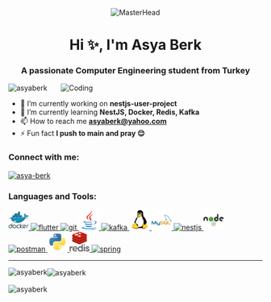 <p align="center">
  <img src="https://camo.githubusercontent.com/851c8cc12cc06a0aaf9a207e49b0af0daabd1bcddace9250cec9d9e00088bce8/68747470733a2f2f75706c6f61642e77696b696d656469612e6f72672f77696b6970656469612f636f6d6d6f6e732f372f37652f4b6e6f776c656467655f49735f48756d616e5f486f6d65706167655f416e696d617465645f42616e6e65722e676966" alt="MasterHead" />
</p>

<h1 align="center">Hi ✨, I'm Asya Berk</h1>
<h3 align="center">A passionate Computer Engineering student from Turkey</h3>
<img align="right" alt="Coding" width="400" src="https://camo.githubusercontent.com/cfb24b48d003e80bdd3b589f7c0ea4f0ed13b9d26b40058db32f0d1a1ed9c52a/68747470733a2f2f692e70696e696d672e636f6d2f6f726967696e616c732f33392f33382f37372f33393338373735666134343834663137303436366563666136646134653636322e676966">

<p align="left"> 
  <img src="https://komarev.com/ghpvc/?username=asyaberk&label=Profile%20views&color=0e75b6&style=flat" alt="asyaberk" /> 
</p>

- 🔭 I’m currently working on **nestjs-user-project**  
- 🌱 I’m currently learning **NestJS, Docker, Redis, Kafka**  
- 📫 How to reach me **asyaberk@yahoo.com**  
- ⚡ Fun fact **I push to main and pray 😌**

<h3 align="left">Connect with me:</h3>
<p align="left">
<a href="https://linkedin.com/in/asya-berk" target="blank">
  <img align="center" src="https://raw.githubusercontent.com/rahuldkjain/github-profile-readme-generator/master/src/images/icons/Social/linked-in-alt.svg" alt="asya-berk" height="30" width="40" />
</a>
</p>

<h3 align="left">Languages and Tools:</h3>
<p align="left"> 
  <a href="https://www.docker.com/" target="_blank" rel="noreferrer"> <img src="https://raw.githubusercontent.com/devicons/devicon/master/icons/docker/docker-original-wordmark.svg" alt="docker" width="40" height="40"/> </a> 
  <a href="https://flutter.dev" target="_blank" rel="noreferrer"> <img src="https://www.vectorlogo.zone/logos/flutterio/flutterio-icon.svg" alt="flutter" width="40" height="40"/> </a> 
  <a href="https://git-scm.com/" target="_blank" rel="noreferrer"> <img src="https://www.vectorlogo.zone/logos/git-scm/git-scm-icon.svg" alt="git" width="40" height="40"/> </a> 
  <a href="https://www.java.com" target="_blank" rel="noreferrer"> <img src="https://raw.githubusercontent.com/devicons/devicon/master/icons/java/java-original.svg" alt="java" width="40" height="40"/> </a> 
  <a href="https://kafka.apache.org/" target="_blank" rel="noreferrer"> <img src="https://www.vectorlogo.zone/logos/apache_kafka/apache_kafka-icon.svg" alt="kafka" width="40" height="40"/> </a> 
  <a href="https://www.linux.org/" target="_blank" rel="noreferrer"> <img src="https://raw.githubusercontent.com/devicons/devicon/master/icons/linux/linux-original.svg" alt="linux" width="40" height="40"/> </a> 
  <a href="https://www.mysql.com/" target="_blank" rel="noreferrer"> <img src="https://raw.githubusercontent.com/devicons/devicon/master/icons/mysql/mysql-original-wordmark.svg" alt="mysql" width="40" height="40"/> </a> 
  <a href="https://nestjs.com/" target="_blank" rel="noreferrer"> <img src="https://nestjs.com/logo-small-gradient.d792062c.svg" alt="nestjs" width="40" height="40"/> </a> 
  <a href="https://nodejs.org" target="_blank" rel="noreferrer"> <img src="https://raw.githubusercontent.com/devicons/devicon/master/icons/nodejs/nodejs-original-wordmark.svg" alt="nodejs" width="40" height="40"/> </a> 
  <a href="https://postman.com" target="_blank" rel="noreferrer"> <img src="https://www.vectorlogo.zone/logos/getpostman/getpostman-icon.svg" alt="postman" width="40" height="40"/> </a> 
  <a href="https://www.python.org" target="_blank" rel="noreferrer"> <img src="https://raw.githubusercontent.com/devicons/devicon/master/icons/python/python-original.svg" alt="python" width="40" height="40"/> </a> 
  <a href="https://redis.io" target="_blank" rel="noreferrer"> <img src="https://raw.githubusercontent.com/devicons/devicon/master/icons/redis/redis-original-wordmark.svg" alt="redis" width="40" height="40"/> </a> 
  <a href="https://spring.io/" target="_blank" rel="noreferrer"> <img src="https://www.vectorlogo.zone/logos/springio/springio-icon.svg" alt="spring" width="40" height="40"/> </a> 
</p>

<hr/>

<p>
  <img align="left" src="https://github-readme-stats.vercel.app/api/top-langs?username=asyaberk&show_icons=true&locale=en&layout=compact" alt="asyaberk" />
</p>

<p>
  <img align="center" src="https://github-readme-stats.vercel.app/api?username=asyaberk&show_icons=true&locale=en" alt="asyaberk" />
</p>

<p>
  <img align="center" src="https://github-readme-streak-stats.herokuapp.com/?user=asyaberk&" alt="asyaberk" />
</p>
